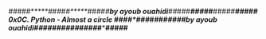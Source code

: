 ***#*#*#*#*#*****#*#*#*#*#*****#*#*#*#*#**by ayoub ouahidi***#*#*#*#*#*****#*#*#*#*#*****#*#*#*#*#*****#*#*#*#*#**
*0x0C. Python - Almost a circle*
***#*#*#*#*#*****#*#*#*#*#*****#*#*#*#*#**by ayoub ouahidi***#*#*#*#*#*****#*#*#*#*#*****#*#*#*#*#*****#*#*#*#*#**
